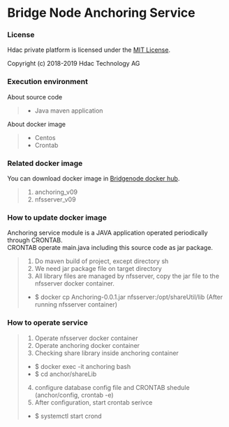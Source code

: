 Bridge Node Anchoring Service
======================

### License

Hdac private platform is licensed under the [MIT License](http://opensource.org/licenses/MIT).

Copyright (c) 2018-2019 Hdac Technology AG


### Execution environment 

About source code
>- Java maven application

About docker image
>- Centos
>- Crontab


### Related docker image 

You can download docker image in [Bridgenode docker hub](https://hub.docker.com/r/hdac/bridgenode).
>1. anchoring_v09
>2. nfsserver_v09


### How to update docker image

Anchoring service module is a JAVA application operated periodically through CRONTAB.  
CRONTAB operate main.java including this source code as jar package.

>1. Do maven build of project, except directory sh
>2. We need jar package file on target directory 
>3. All library files are managed by nfsserver, copy the jar file to the nfsserver docker container.   
>- $ docker cp Anchoring-0.0.1.jar nfsserver:/opt/shareUtil/lib (After running nfsserver container)


### How to operate service

>1. Operate nfsserver docker container
>2. Operate anchoring docker container
>3. Checking share library inside anchoring container  
>- $ docker exec -it anchoring bash  
>- $ cd anchor/shareLib  
>4. configure database config file and CRONTAB shedule (anchor/config, crontab -e)
>5. After configuration, start crontab serivce  
>- $ systemctl start crond  










